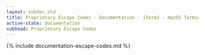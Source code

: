 ```yaml
---
layout: subdoc_old
title: Proprietary Escape Codes - Documentation - iTerm2 - macOS Terminal Replacement
active-state: documentation
subhead: Proprietary Escape Codes
---
```

{% include documentation-escape-codes.md %}

